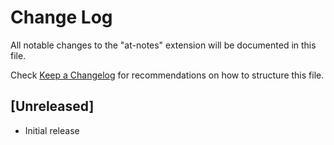 # Change Log

All notable changes to the "at-notes" extension will be documented in this file.

Check [Keep a Changelog](http://keepachangelog.com/) for recommendations on how to structure this file.

## [Unreleased]

- Initial release